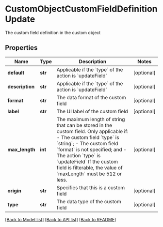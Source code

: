 # CustomObjectCustomFieldDefinitionUpdate

The custom field definition in the custom object
## Properties
Name | Type | Description | Notes
------------ | ------------- | ------------- | -------------
**default** | **str** | Applicable if the &#x60;type&#x60; of the action is  &#x60;updateField&#x60; | [optional] 
**description** | **str** | Applicable if the &#x60;type&#x60; of the action is  &#x60;updateField&#x60; | [optional] 
**format** | **str** | The data format of the custom field | [optional] 
**label** | **str** | The UI label of the custom field | [optional] 
**max_length** | **int** | The maximum length of string that can be stored in the custom field. Only applicable if:  - The custom field &#x60;type&#x60; is &#x60;string&#x60;; - The custom field &#x60;format&#x60; is not specified; and - The action &#x60;type&#x60; is &#x60;updateField&#x60;  If the custom field is filterable, the value of &#x60;maxLength&#x60; must be 512 or less.  | [optional] 
**origin** | **str** | Specifies that this is a custom field | [optional] 
**type** | **str** | The data type of the custom field | [optional] 

[[Back to Model list]](../README.md#documentation-for-models) [[Back to API list]](../README.md#documentation-for-api-endpoints) [[Back to README]](../README.md)


